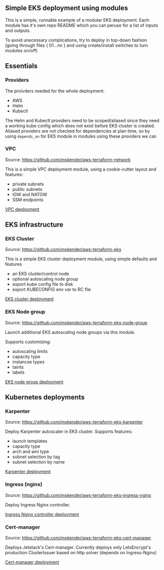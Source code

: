 ## Simple EKS deployment using modules

This is a simple, runnable example of a modular EKS deployment.
Each module has it's own repo README which you can peruse for a list of inputs and outputs.

To avoid unecessary complications, try to deploy in top-down fashion (going through files { 01...nn } and using create/install switches to turn modules on/off)

## Essentials

### Providers

The proivders needed for the whole deployment:

- AWS
- Helm
- Kubectl

The Helm and Kubectl providers need to be scoped/aliased since they need a working kube config which does not exist before EKS cluster is created.
Aliased providers are not checked for dependencies at plan time, so by using `depends_on` for EKS module in modules using these providers we can 


### VPC

Source:
https://github.com/mskender/aws-terraform-network


This is a simple VPC deployment module, using a cookie-cutter layout and features:

- private subnets 
- public subnets
- IGW and NATGW
- SSM endpoints

[VPC deployment](01_vpc.tf)

## EKS infrastructure

### EKS Cluster

Source:
https://github.com/mskender/aws-terraform-eks


This is a simple EKS cluster deployment module, using simple defaults and features

- an EKS cluster/control node
- optional autoscaling node group
- export kube config file to disk
- export KUBECONFIG env var to RC file

[EKS cluster deployment](02_eks_cluster.tf)


### EKS Node group

Source:
https://github.com/mskender/aws-terraform-eks-node-group

Launch additional EKS autoscaling node groups via this module.

Supports customizing:

- autoscaling limits
- capacity type
- instancxe types
- taints
- labels


[EKS node group deployment](03_eks_node_group.tf)

## Kubernetes deployments

### Karpenter

Source:
https://github.com/mskender/aws-terraform-eks-karpenter

Deploy Karpenter autoscaler in EKS cluster.
Supports features:

- launch templates
- capacity type
- arch and ami type
- subnet selection by tag
- subnet selection by name


[Karpenter deployment](04_karpenter.tf)


### Ingress (nginx)

Source:
https://github.com/mskender/aws-terraform-eks-ingress-nginx

Deploy Ingress Nginx controller.



[Ingress Nginx controller deployment](05_ingress_nginx.tf)



### Cert-manager

Source:
https://github.com/mskender/aws-terraform-eks-cert-manager

Deploys Jetstack's Cert-manager. 
Currently deploys only LetsEncrypt's production ClusterIssuer based on http solver (depends on Ingress-Nginx)



[Cert-manager deployment](06_cert_manager.tf)